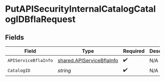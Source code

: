 # PutAPISecurityInternalCatalogCatalogIDBflaRequest


## Fields

| Field                                                                  | Type                                                                   | Required                                                               | Description                                                            |
| ---------------------------------------------------------------------- | ---------------------------------------------------------------------- | ---------------------------------------------------------------------- | ---------------------------------------------------------------------- |
| `APIServiceBflaInfo`                                                   | [shared.APIServiceBflaInfo](../../models/shared/apiservicebflainfo.md) | :heavy_check_mark:                                                     | N/A                                                                    |
| `CatalogID`                                                            | *string*                                                               | :heavy_check_mark:                                                     | N/A                                                                    |
